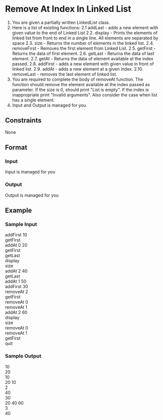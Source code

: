# Remove At Index In Linked List

1. You are given a partially written LinkedList class.
2. Here is a list of existing functions:
2.1 addLast - adds a new element with given value to the end of Linked List
   2.2. display - Prints the elements of linked list from front to end in a single line. All 
   elements are separated by space
  2.3. size - Returns the number of elements in the linked list.
  2.4. removeFirst - Removes the first element from Linked List. 
  2.5. getFirst - Returns the data of first element. 
  2.6. getLast - Returns the data of last element. 
  2.7. getAt - Returns the data of element available at the index passed. 
  2.8. addFirst - adds a new element with given value in front of linked list.
  2.9. addAt - adds a new element at a given index.
  2.10. removeLast - removes the last element of linked list.
3. You are required to complete the body of removeAt function. The function should remove the element available at the index passed as parameter. If the size is 0, should print "List is empty". If the index is inappropriate print "Invalid arguments". Also consider the case when list has a single element.
4. Input and Output is managed for you.

## Constraints
None

## Format
### Input
Input is managed for you

### Output
Output is managed for you

## Example
### Sample Input

addFirst 10  
getFirst  
addAt 0 20  
getFirst  
getLast  
display  
size  
addAt 2 40  
getLast  
addAt 1 50  
addFirst 30  
removeAt 2  
getFirst  
removeAt 0  
removeAt 1  
addAt 2 60  
display  
size  
removeAt 0  
removeAt 1  
getFirst  
quit

### Sample Output
10  
20  
10  
20 10   
2  
40  
30  
20 40 60   
3  
40

